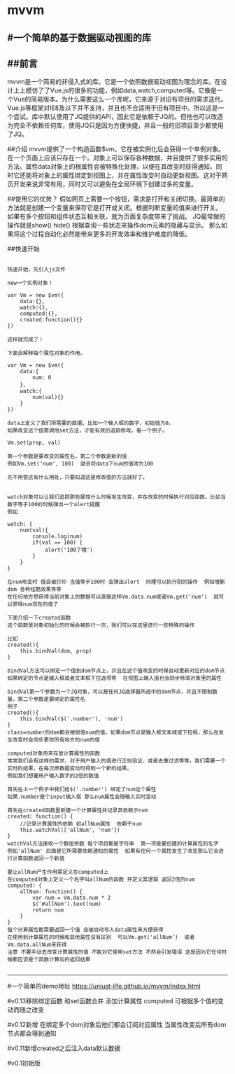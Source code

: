 # mvvm
#一个简单的基于数据驱动视图的库
---
##前言
---
mvvm是一个简易的非侵入式的库。它是一个依照数据驱动视图为理念的库。在设计上上模仿了了Vue.js的很多的功能，例如data,watch,computed等。它像是一个Vue的简易版本。为什么需要这么一个库呢，它来源于对旧有项目的需求迭代。Vue.js等框架对IE8及以下并不支持，并且也不合适用于旧有项目中。所以这是一个尝试。库中默认使用了JQ提供的API，因此它是依赖于JQ的。但他也可以改造为完全不依赖任何库，使用JQ只是因为方便快捷，并且一般的旧项目至少都使用了JQ。

##介绍
mvvm提供了一个构造函数$vm。它在被实例化后会获得一个单例对象。在一个页面上应该只存在一个。对象上可以保存各种数据，并且提供了很多实用的方法。属性data对象上的根属性会被特殊化处理，以便在其改变时获得通知。同时它还能将对象上的属性绑定到视图上，并在属性改变时自动更新视图。这对于网页开发来说非常有用，同时又可以避免在全局环境下创建过多的变量。

##使用它的优势？
假如网页上需要一个按钮，需求是打开和关闭切换。最简单的方法就是创建一个变量来保存它是打开或关闭。根据判断变量的值来进行开关。
如果有多个按钮和组件状态互相关联，就为页面复杂度带来了挑战。
JQ最常做的操作就是show() hide() 根据查询一些状态来操作dom元素的隐藏与显示。
那么如果将这个过程自动化必然能带来更多的开发效率和维护难度的降低。

##快速开始
<pre><code>
快速开始，先引入js文件

new一个实例对象！

var Vm = new $vm({
	data:{},
	watch:{},
	computed:{},
	created:function(){}
})

这样就完成了！

下面会解释每个属性对象的作用。

var Vm = new $vm({
	data:{
		num: 0
	}，
	watch:{
		num(val){}
	}
})

data上定义了我们所需要的数据，比如一个输入框的数字，初始值为0。
如果改变这个值需调用set方法，才能有效的追踪修改。看一个例子。

Vm.set(prop, val)

第一个参数是要改变的属性名，第二个参数是新的值
例如Vm.set('num', 100)  就会将data下num的值改为100

先不用管这有什么用处，只要知道这是修改值的方法就好了。


watch对象可以让我们追踪那些属性什么时候发生改变，并在改变的时候执行对应函数。比如当数字等于100的时候弹出一个alert提醒
例如

watch: {
	num(val){
		console.log(num)
		if(val == 100) {
			alert('100了哦')
		}
	}
}

在num改变时 值会被打印 当值等于100时 会弹出alert  同理可以执行别的操作  例如增删dom 各种炫酷效果等等
在任何地方想获得当前对象上的数据可以直接这样Vm.data.num或者Vm.get('num')  就可以获得num现在的值了

下面介绍一下created函数
这个函数是对象初始化的时候会被执行一次，我们可以在这里进行一些特殊的操作

比如
created(){
	this.bindVal(dom, prop)
}

bindVal方法可以绑定一个值到dom节点上，并且在这个值改变的时候自动更新对应的dom节点
如果绑定的节点是输入框或者文本框下拉选项等  在视图上输入值也会同步修改对象里的属性

bindVal第一个参数为一个JQ对象，可以是任何JQ选择器所选中的dom节点，并且不限制数量，第二个参数是要绑定的属性名
例子
created(){
	this.bindVal($('.number'), 'num')
}
class=number的dom都会被赋值num的值，如果dom节点是输入框文本域或下拉框，那么在发生改变时会同步更改所有地方的num的值

computed对象用来存放计算属性的函数
常常我们会有这样的需求，对于用户输入的值进行正则验证，或者去重过滤等等。我们需要一个实时的结果，在每次原数据变动时得到一个新的结果。
例如我们想要用户输入数字的2倍的数值

首先在上一个例子中我们给$('.number') 绑定了num这个属性
如果.number是个input输入框 那么num属性会随输入实时变动

首先在created函数里新建一个计算属性并记录其依赖于num
created: function() {
	//记录计算属性的依赖 如allNum属性  依赖于num
	this.watchVal(['allNum', 'num'])
}
watchVal方法接收一个数组参数 每个项目都是字符串  第一项是要创建的计算属性的名字  例如'allNum' 后面是它所需要依赖通知的属性  如果有任何一个属性发生了改变那么它会进行计算函数返回一个新值

要让allNum产生作用需定义在computed上
在computed对象上定义一个名字叫allNum的函数 并定义其逻辑 返回2倍的num
computed: {
	allNum: function() {
		var num = Vm.data.num * 2
		$('#allNum').text(num)
		return num
	}
}
每个计算属性都需要返回一个值 会被自动写入data属性来方便获得
在使用到计算属性的时候和其他属性没有区别  可以Vm.get('allNum')  或者Vm.data.allNum来获得
注意 不要手动去改变计算属性的值 不能对它使用set方法 不然会引发错误 这是因为它任何时候都应该是个函数计算后的返回结果

</code></pre>



---
#一个简单的demo地址
https://unjust-life.github.io/mvvm/index.html

#v0.13移除绑定函数  和set函数合并  添加计算属性 computed 可根据多个值的变动而随之改变

#v0.12新增 在绑定多个dom对象后他们都会订阅对应属性 当属性改变后所有dom节点都会得到通知

#v0.11新增created之后注入data默认数据

#v0.1初始版
